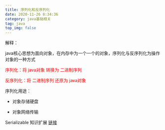 ```yaml
---
title: 序列化和反序列化
date: 2020-11-26 8:34:36
category: java基础相关
tag: java
top_img: false
---
```


解释：

java核心思想为面向对象，在内存中为一个一个的对象，序列化与反序列化为操作对象的一种方式

<font color=red>序列化：将 java对象 转换为 二进制序列</font>

<font color=red>反序列化：将 二进制序列 还原为 java对象</font>

序列化用途：

- 对象存储硬盘

- 对象网络传输



Serializable 知识扩展 [链接](https://baijiahao.baidu.com/s?id=1633305649182361563&wfr=spider&for=pc)